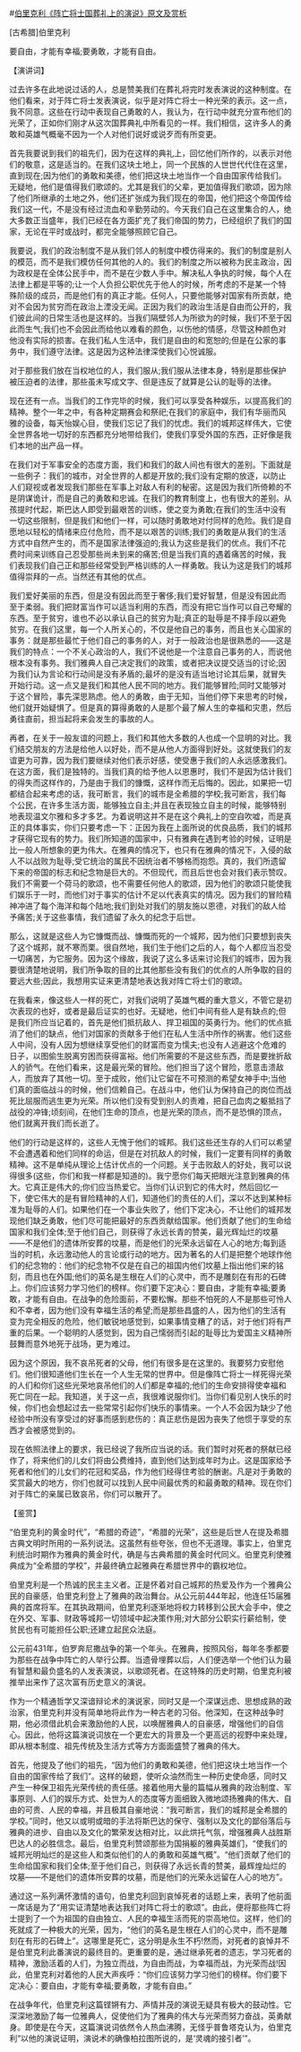 #[伯里克利《阵亡将士国葬礼上的演说》原文及赏析](https://www.vrrw.net/wx/14513.html)

[古希腊]伯里克利

要自由，才能有幸福;要勇敢，才能有自由。

【演讲词】

过去许多在此地说过话的人，总是赞美我们在葬礼将完时发表演说的这种制度。在他们看来，对于阵亡将士发表演说，似乎是对阵亡将士一种光荣的表示。这一点，我不同意。这些在行动中表现自己勇敢的人，我认为，在行动中就充分宣布他们的光荣了，正如你们刚才从这次国葬典礼中所看见的一样。我们相信，这许多人的勇敢和英雄气概毫不因为一个人对他们说好或说歹而有所变更。

首先我要说到我们的祖先们，因为在这样的典礼上，回忆他们所作的，以表示对他们的敬意，这是适当的。在我们这块土地上，同一个民族的人世世代代住在这里，直到现在;因为他们的勇敢和美德，他们把这块土地当作一个自由国家传给我们。无疑地，他们是值得我们歌颂的。尤其是我们的父辈，更加值得我们歌颂，因为除了他们所继承的土地之外，他们还扩张成为我们现在的帝国，他们把这个帝国传给我们这一代，不是没有经过流血和辛勤劳动的。今天我们自己在这里集合的人，绝大多数正当盛年，我们已经在各方面扩充了我们帝国的势力，已经组织了我们的国家，无论在平时或战时，都完全能够照顾它自己。

我要说，我们的政治制度不是从我们邻人的制度中模仿得来的。我们的制度是别人的模范，而不是我们模仿任何其他的人的。我们的制度之所以被称为民主政治，因为政权是在全体公民手中，而不是在少数人手中。解决私人争执的时候，每个人在法律上都是平等的;让一个人负担公职优先于他人的时候，所考虑的不是某一个特殊阶级的成员，而是他们有的真正才能。任何人，只要他能够对国家有所贡献，绝对不会因为贫穷而在政治上湮没无闻。正因为我们的政治生活是自由而公开的，我们彼此间的日常生活也是这样的。当我们隔壁邻人为所欲为的时候，我们不至于因此而生气;我们也不会因此而给他以难看的颜色，以伤他的情感，尽管这种颜色对他没有实际的损害。在我们私人生活中，我们是自由的和宽恕的;但是在公家的事务中，我们遵守法律。这是因为这种法律深使我们心悦诚服。

对于那些我们放在当权地位的人，我们服从;我们服从法律本身，特别是那些保护被压迫者的法律，那些虽未写成文字、但是违反了就算是公认的耻辱的法律。

现在还有一点。当我们的工作完毕的时候，我们可以享受各种娱乐，以提高我们的精神。整个一年之中，有各种定期赛会和祭祀;在我们的家庭中，我们有华丽而风雅的设备，每天怡娱心目，使我们忘记了我们的忧虑。我们的城邦这样伟大，它使全世界各地一切好的东西都充分地带给我们，使我们享受外国的东西，正好像是我们本地的出产品一样。



在我们对于军事安全的态度方面，我们和我们的敌人间也有很大的差别。下面就是一些例子：我们的城市，对全世界的人都是开放的;我们没有定期的放逐，以防止人们窥视或者发现我们那些在军事上对敌人有利的秘密。这是因为我们所倚赖的不是阴谋诡计，而是自己的勇敢和忠诚。在我们的教育制度上，也有很大的差别。从孩提时代起，斯巴达人即受到最艰苦的训练，使之变为勇敢;在我们的生活中没有一切这些限制，但是我们和他们一样，可以随时勇敢地对付同样的危险。我们是自愿地以轻松的情绪来应付危险，而不是以艰苦的训练;我们的勇敢是从我们的生活方式中自然产生的，而不是国家法律强迫的;我认为这些是我们的优点。我们不花费时间来训练自己忍受那些尚未到来的痛苦;但是当我们真的遇着痛苦的时候，我们表现我们自己正和那些经常受到严格训练的人一样勇敢。我认为这是我们的城邦值得崇拜的一点。当然还有其他的优点。

我们爱好美丽的东西，但是没有因此而至于奢侈;我们爱好智慧，但是没有因此而至于柔弱。我们把财富当作可以适当利用的东西，而没有把它当作可以自己夸耀的东西。至于贫穷，谁也不必以承认自己的贫穷为耻;真正的耻辱是不择手段以避免贫穷。在我们这里，每一个人所关心的，不仅是他自己的事务，而且也关心国家的事务：就是那些最忙于他们自己的事务的人，对于一般政治也是很熟悉的——这是我们的特点：一个不关心政治的人，我们不说他是一个注意自己事务的人，而说他根本没有事务。我们雅典人自己决定我们的政策，或者把决议提交适当的讨论;因为我们认为言论和行动间是没有矛盾的;最坏的是没有适当地讨论其后果，就冒失开始行动。这一点又是我们和其他人民不同的地方。我们能够冒险;同时又能够对于这个冒险，事先深思熟虑。他人的勇敢，由于无知，当他们停下来思考的时候，他们就开始疑惧了。但是真的算得勇敢的人是那个最了解人生的幸福和灾患，然后勇往直前，担当起将来会发生的事故的人。

再者，在关于一般友谊的问题上，我们和其他大多数的人也成一个显明的对比。我们结交朋友的方法是给他人以好处，而不是从他人方面得到好处。这就使我们的友谊更为可靠，因为我们要继续对他们表示好感，使受惠于我们的人永远感激我们。在这方面，我们是独特的。当我们真的给予他人以恩惠时，我们不是因为估计我们的得失而这样作的，乃是由于我们的慷慨，这样作而无后悔的。因此，如果把一切都结合起来考虑的话，我可断言，我们的城市是全希腊的学校;我可断言，我们每个公民，在许多生活方面，能够独立自主;并且在表现独立自主的时候，能够特别地表现温文尔雅和多才多艺。为着说明这并不是在这个典礼上的空自吹嘘，而是真正的具体事实，你们只要考虑一下：正因为我在上面所说的优良品质，我们的城邦才获得它现有的势力。我们所知道的国家中，只有雅典在遇到考验的时候，证明是比一般人所想象的更为伟大。在雅典的情况下，也只有在雅典的情况下，入侵的敌人不以战败为耻辱;受它统治的属民不因统治者不够格而抱怨。真的，我们所遗留下来的帝国的标志和纪念物是巨大的。不但现代，而且后世也会对我们表示赞叹。我们不需要一个荷马的歌颂，也不需要任何他人的歌颂，因为他们的歌颂只能使我们娱乐于一时，而他们对于事实的估计不足以代表真实的情况。因为我们的冒险精神冲进了每个海洋和每个陆地;我们到处对我们的朋友施以恩德，对我们的敌人给予痛苦;关于这些事情，我们遗留了永久的纪念于后世。

那么，这就是这些人为它慷慨而战、慷慨而死的一个城邦，因为他们只要想到丧失了这个城邦，就不寒而栗。很自然地，我们生于他们之后的人，每个人都应当忍受一切痛苦，为它服务。因为这个缘故，我说了这么多话来讨论我们的城市，因为我要很清楚地说明，我们所争取的目的比其他那些没有我们的优点的人所争取的目的要远大些;因此，我想用实证来更清楚地表达我对阵亡将士们的歌颂。

在我看来，像这些人一样的死亡，对我们说明了英雄气概的重大意义，不管它是初次表现的也好，或者是最后证实的也好。无疑地，他们中间有些人是有缺点的;但是我们所应当记着的，首先是他们抵抗敌人、捍卫祖国的英勇行为。他们的优点抵消了他们的缺点，他们对国家的贡献多于他们在私人生活中所作的祸害。他们这些人中间，没有人因为想继续享受他们的财富而变为懦夫;也没有人逃避这个危难的日子，以图偷生脱离穷困而获得富裕。他们所需要的不是这些东西，而是要挫折敌人的骄气。在他们看来，这是最光荣的冒险。他们担当了这个冒险，愿意击溃敌人，而放弃了其他一切。至于成败，他们让它留在不可预测的希望女神手中;当他们真的面临战斗的时候，他们信赖自己。在战斗中，他们认为保持自己的岗位而战死比屈服而逃生更为光荣。所以他们没有受到别人的责难，把自己血肉之躯抵挡了战役的冲锋;顷刻间，在他们生命的顶点，也是光荣的顶点，而不是恐惧的顶点，他们就离开我们而长逝了。

他们的行动是这样的，这些人无愧于他们的城邦。我们这些还生存的人们可以希望不会遭遇着和他们同样的命运，但是在对抗敌人的时候，我们一定要有同样的勇敢精神。这不是单纯从理论上估计优点的一个问题。关于击败敌人的好处，我可以说得很多(这些，你们和我一样都是知道的)。我宁愿你们每天把眼光注意到雅典的伟大。它真正是伟大的;你们应当热爱它。当你们认识到它的伟大时，然后回忆一下，使它伟大的是有冒险精神的人们，知道他们的责任的人们，深以不达到某种标准为耻辱的人们。如果他们在一个事业失败了，他们下定决心，不让他们的城邦发现他们缺乏勇敢，他们尽可能把最好的东西贡献给国家。他们贡献了他们的生命给国家和我们全体;至于他们自己，则获得了永远长青的赞美，最光辉灿烂的坟墓——不是他们的遗体所安葬的坟墓，而是他们的光荣永远留在人心的地方;每到适当的时机，永远激动他人的言论或行动的地方。因为著名的人们是把整个地球作他们的纪念物的：他们的纪念物不仅是在自己的祖国内他们坟墓上指出他们来的铭刻，而且也在外国;他们的英名是生根在人们的心灵中，而不是雕刻在有形的石碑上。你们应该努力学习他们的榜样。你们要下定决心：要自由，才能有幸福;要勇敢，才能有自由。在战争的危险面前，不要松懈。那些不怕死的人不是那些可怜人和不幸者，因为他们没有幸福生活的希望;而是那些昌盛的人，因为他们的生活有变为完全相反的危险，他们敏锐地感觉到，如果事情变糟了的话，对于他们将有严重的后果。一个聪明的人感觉到，因为自己懦弱而引起的耻辱比为爱国主义精神所鼓舞而意外地死于战场，更为难过。

因为这个原因，我不哀吊死者的父母，他们有很多是在这里的。我要努力安慰他们。他们很知道他们生长在一个人生无常的世界中。但是像阵亡将士一样死得光荣的人们和你们这些光荣地哀吊他们的人们都是幸福的;他们的生命安排得使幸福和死亡同在一起。我知道，关于这一点，我很难说服你们。当你们看见别人快乐的时候，你们也会想起过去一些常常引起你们快乐的事情来。一个人不会因为缺少了他经验中所没有享受过的好事而感到悲伤的：真正悲伤是因为丧失了他惯于享受的东西才会被感觉到的。

现在依照法律上的要求，我已经说了我所应当说的话。我们暂时对死者的祭献已经作了，将来他们的儿女们将由公费维持，直到他们达到成年时为止。这是国家给予死者和他们的儿女们的花冠和奖品，作为他们经得住考验的酬谢。凡是对于勇敢的奖赏最大的地方，你们也就可以找到人民中间最优秀的和最勇敢的精神。现在你们对于阵亡的亲属已致哀吊，你们可以散开了。

【鉴赏】

“伯里克利的黄金时代”，“希腊的奇迹”，“希腊的光荣”，这些是后世人在提及希腊古典文明时所用的一系列说法。这虽然有些夸张，但也不无道理。事实上，伯里克利统治时期作为雅典的黄金时代，确是与古典希腊的黄金时代同义。伯里克利使雅典成为“全希腊的学校”，并最终确立起雅典在希腊世界中的霸权地位。

伯里克利是一个热诚的民主主义者。正是怀着对自己城邦的热爱及作为一个雅典公民的自豪感，伯里克利登上了雅典的政治舞台。从公元前444年起，他连任15届雅典的首席将军。在其执政期间，伯里克利逐渐地将权力转移到公民大会手中，使之在外交、军事、财政等城邦一切领域中起决策作用;对大部分公职实行薪给制，使贫民也有可能担任公职;还建立起民众法庭。

公元前431年，伯罗奔尼撒战争的第一个年头。在雅典，按照风俗，每年冬季都要为那些在战争中阵亡的人举行公葬。当遗骨埋葬以后，人们便选举一个他们认为最有智慧和最负盛名的人发表演说，以歌颂死者。在这特殊的历史时期，伯里克利被推举出来作了这次富有历史意义的演说。

作为一个精通哲学又深谙辩论术的演说家，同时又是一个深谋远虑、思想成熟的政治家，伯里克利并没有简单地将此作为一种古老的习俗。他深知，在这种战争时期，他必须借此机会来激励他的人民，以唤醒雅典人的自豪感，增强他们的自信心。因此，他将这篇演说词放在一个更宏大的背景及一个更高远的视野中来处理，即从根本制度、祖先传统及生活方式等方方面面盛赞了雅典的伟大。

首先，他提及了他们的祖先，“因为他们的勇敢和美德，他们把这块土地当作一个自由的国家传给了我们”。这样的破题，使听众油然而生一种历史使命感，同时又产生一种保卫祖先光荣传统的责任感。接着他用大量的篇幅从雅典的政治制度、军事原则、人们的娱乐方式、处世为人的态度等方面细致入微地颂扬雅典的伟大、自由的可贵、人民的幸福，并且极其自豪地说：“我可断言，我们的城邦是全希腊的学校。”同时，他又以或明或暗的手法将斯巴达的保守、强制以及文化的鄙俗落后与雅典的进步、自由以及文化的繁荣发达相对比，以此烘托气氛，增强雅典人战胜斯巴达人的必胜信念。最后，伯里克利赞颂那些为国捐躯的雅典英雄们，“使我们的城邦光明灿烂的是这些人和类似他们的人的勇敢和英雄气概”。“他们贡献了他们的生命给国家和我们全体;至于他们自己，则获得了永远长青的赞美，最辉煌灿烂的坟墓——不是他们的遗体所安葬的坟墓，而是他们的光荣永远留在人心的地方”。

通过这一系列满怀激情的语句，伯里克利回到哀悼死者的话题上来，表明了他前面一席话是为了“用实证清楚地表达我们对阵亡将士的歌颂”。由此，便将那些阵亡将士提到了一个为祖国的自由独立、人民的幸福生活而死的崇高地位。这样，他们的死就成了一种极大的光荣，因为，“他们的英名是生根在人们的心灵中，而不是雕刻在有形的石碑上”。这哪里是死亡，这分明是永生不朽!然而，对死者的哀悼并不是伯里克利此番演说的最终目的。更重要的是，通过继承死者的遗志，学习死者的精神，激励活着的人们，为独立而战，为自由而战，为幸福而战，为光荣而战!因此，伯里克利对着他的人民大声疾呼：“你们应该努力学习他们的榜样。你们要下定决心：要自由，才能有幸福;要勇敢，才能有自由。”

在战争年代，伯里克利这篇铿锵有力、声情并茂的演说无疑具有极大的鼓动性。它深深地激励了每一位雅典人，促使他们为了雅典的伟大与光荣而努力奋战，英勇献身。即使是在今天，这篇演说词依然令人热血沸腾，无怪乎普鲁塔克认为，伯里克利“以他的演说证明，演说术的确像柏拉图所说的，是‘灵魂的接引者’”。

